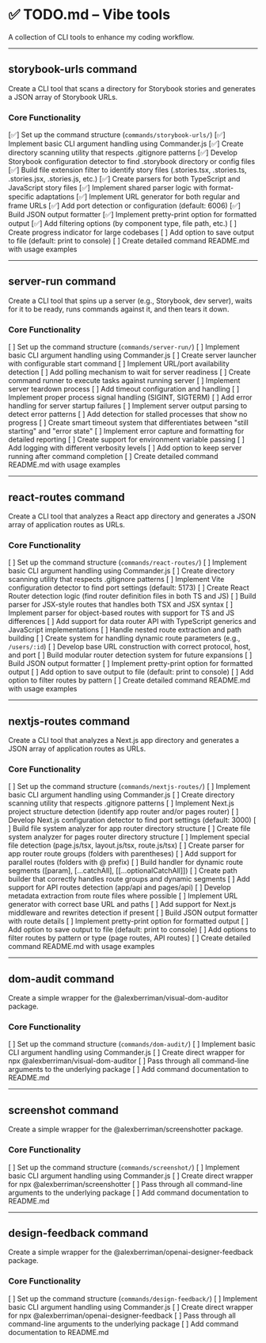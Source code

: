 # ✅ TODO.md – Vibe tools

A collection of CLI tools to enhance my coding workflow.

---

## storybook-urls command

Create a CLI tool that scans a directory for Storybook stories and generates a JSON array of Storybook URLs.

### Core Functionality

[✅] Set up the command structure (`commands/storybook-urls/`)
[✅] Implement basic CLI argument handling using Commander.js
[✅] Create directory scanning utility that respects .gitignore patterns
[✅] Develop Storybook configuration detector to find .storybook directory or config files
[✅] Build file extension filter to identify story files (.stories.tsx, .stories.ts, .stories.jsx, .stories.js, etc.)
[✅] Create parsers for both TypeScript and JavaScript story files
[✅] Implement shared parser logic with format-specific adaptations
[✅] Implement URL generator for both regular and frame URLs
[✅] Add port detection or configuration (default: 6006)
[✅] Build JSON output formatter
[✅] Implement pretty-print option for formatted output
[✅] Add filtering options (by component type, file path, etc.)
[ ] Create progress indicator for large codebases
[ ] Add option to save output to file (default: print to console)
[ ] Create detailed command README.md with usage examples

---

## server-run command

Create a CLI tool that spins up a server (e.g., Storybook, dev server), waits for it to be ready, runs commands against it, and then tears it down.

### Core Functionality

[ ] Set up the command structure (`commands/server-run/`)
[ ] Implement basic CLI argument handling using Commander.js
[ ] Create server launcher with configurable start command
[ ] Implement URL/port availability detection
[ ] Add polling mechanism to wait for server readiness
[ ] Create command runner to execute tasks against running server
[ ] Implement server teardown process
[ ] Add timeout configuration and handling
[ ] Implement proper process signal handling (SIGINT, SIGTERM)
[ ] Add error handling for server startup failures
[ ] Implement server output parsing to detect error patterns
[ ] Add detection for stalled processes that show no progress
[ ] Create smart timeout system that differentiates between "still starting" and "error state"
[ ] Implement error capture and formatting for detailed reporting
[ ] Create support for environment variable passing
[ ] Add logging with different verbosity levels
[ ] Add option to keep server running after command completion
[ ] Create detailed command README.md with usage examples

---

## react-routes command

Create a CLI tool that analyzes a React app directory and generates a JSON array of application routes as URLs.

### Core Functionality

[ ] Set up the command structure (`commands/react-routes/`)
[ ] Implement basic CLI argument handling using Commander.js
[ ] Create directory scanning utility that respects .gitignore patterns
[ ] Implement Vite configuration detector to find port settings (default: 5173)
[ ] Create React Router detection logic (find router definition files in both TS and JS)
[ ] Build parser for JSX-style routes that handles both TSX and JSX syntax
[ ] Implement parser for object-based routes with support for TS and JS differences
[ ] Add support for data router API with TypeScript generics and JavaScript implementations
[ ] Handle nested route extraction and path building
[ ] Create system for handling dynamic route parameters (e.g., `/users/:id`)
[ ] Develop base URL construction with correct protocol, host, and port
[ ] Build modular router detection system for future expansions
[ ] Build JSON output formatter
[ ] Implement pretty-print option for formatted output
[ ] Add option to save output to file (default: print to console)
[ ] Add option to filter routes by pattern
[ ] Create detailed command README.md with usage examples

---

## nextjs-routes command

Create a CLI tool that analyzes a Next.js app directory and generates a JSON array of application routes as URLs.

### Core Functionality

[ ] Set up the command structure (`commands/nextjs-routes/`)
[ ] Implement basic CLI argument handling using Commander.js
[ ] Create directory scanning utility that respects .gitignore patterns
[ ] Implement Next.js project structure detection (identify app router and/or pages router)
[ ] Develop Next.js configuration detector to find port settings (default: 3000)
[ ] Build file system analyzer for app router directory structure
[ ] Create file system analyzer for pages router directory structure
[ ] Implement special file detection (page.js/tsx, layout.js/tsx, route.js/tsx)
[ ] Create parser for app router route groups (folders with parentheses)
[ ] Add support for parallel routes (folders with @ prefix)
[ ] Build handler for dynamic route segments ([param], [...catchAll], [[...optionalCatchAll]])
[ ] Create path builder that correctly handles route groups and dynamic segments
[ ] Add support for API routes detection (app/api and pages/api)
[ ] Develop metadata extraction from route files where possible
[ ] Implement URL generator with correct base URL and paths
[ ] Add support for Next.js middleware and rewrites detection if present
[ ] Build JSON output formatter with route details
[ ] Implement pretty-print option for formatted output
[ ] Add option to save output to file (default: print to console)
[ ] Add options to filter routes by pattern or type (page routes, API routes)
[ ] Create detailed command README.md with usage examples

---

## dom-audit command

Create a simple wrapper for the @alexberriman/visual-dom-auditor package.

### Core Functionality

[ ] Set up the command structure (`commands/dom-audit/`)
[ ] Implement basic CLI argument handling using Commander.js
[ ] Create direct wrapper for npx @alexberriman/visual-dom-auditor
[ ] Pass through all command-line arguments to the underlying package
[ ] Add command documentation to README.md

---

## screenshot command

Create a simple wrapper for the @alexberriman/screenshotter package.

### Core Functionality

[ ] Set up the command structure (`commands/screenshot/`)
[ ] Implement basic CLI argument handling using Commander.js
[ ] Create direct wrapper for npx @alexberriman/screenshotter
[ ] Pass through all command-line arguments to the underlying package
[ ] Add command documentation to README.md

---

## design-feedback command

Create a simple wrapper for the @alexberriman/openai-designer-feedback package.

### Core Functionality

[ ] Set up the command structure (`commands/design-feedback/`)
[ ] Implement basic CLI argument handling using Commander.js
[ ] Create direct wrapper for npx @alexberriman/openai-designer-feedback
[ ] Pass through all command-line arguments to the underlying package
[ ] Add command documentation to README.md